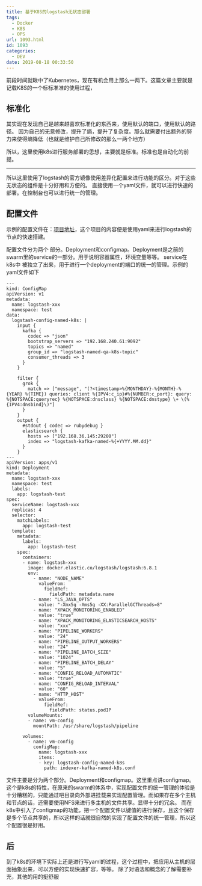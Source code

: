 ```yaml
---
title: 基于K8S的logstash无状态部署
tags:
  - Docker
  - K8S
  - OPS
url: 1093.html
id: 1093
categories:
  - DEV
date: 2019-08-18 00:33:50
---
```


前段时间就瞅中了Kubernetes，现在有机会用上那么一两下。这篇文章主要就是记载K8S的一个标标准准的使用过程，

标准化
---

其实现在发现自己是越来越喜欢标准化的东西来，使用默认的端口，使用默认的路径。 因为自己的无意修改，提升了熵，提升了复杂度。那么就需要付出额外的努力来使得熵降低（也就是维护自己所修改的那么一两个地方）

所以，这里使用k8s进行服务部署的思想，主要就是标准。标准也是自动化的前提。

* * *

所以这里使用了logstash的官方镜像使用差异化配置来进行功能的区分。对于这些无状态的组件是十分好用和方便的。 直接使用一个yaml文件，就可以进行快速的部署。在控制台也可以进行统一的管理。

配置文件
----

示例的配置文件在：[项目地址](https://github.com/zhoufwind/k8s-elastic)，这个项目的内容便是使用yaml来进行logstash的节点的快速搭建。

配置文件分为两个 部分。Deployment和configmap。Deployment是之前的swarm里的service的一部分。用于说明容器属性，环境变量等等。 service在k8s中 被独立了出来，用于进行一个deployment的端口的统一的管理。示例的yaml文件如下

    ---
    kind: ConfigMap
    apiVersion: v1
    metadata:
      name: logstash-xxx
      namespace: test
    data:
      logstash-config-named-k8s: |
        input {
          kafka {
            codec => "json"
            bootstrap_servers => "192.168.240.61:9092"
            topics => "named"
            group_id => "logstash-named-qa-k8s-topic"
            consumer_threads => 3
          }
        }
    
        filter {
          grok {
            match => ["message", "(?<timestamp>%{MONTHDAY}-%{MONTH}-%{YEAR} %{TIME}) queries: client %{IPV4:c_ip}#%{NUMBER:c_port}: query: %{NOTSPACE:queryrec} %{NOTSPACE:dnsclass} %{NOTSPACE:dnstype} \+ \(%{IPV4:dnsbind}\)"]
          }
        }
        output {
          #stdout { codec => rubydebug }
          elasticsearch {
            hosts => ["192.168.36.145:29200"]
            index => "logstash-kafka-named-%{+YYYY.MM.dd}"
          }
        }
    ---
    apiVersion: apps/v1
    kind: Deployment
    metadata:           
      name: logstash-xxx
      namespace: test
      labels:
        app: logstash-test
    spec:
      serviceName: logstash-xxx
      replicas: 4
      selector:
        matchLabels:
          app: logstash-test
      template:
        metadata:
          labels:
            app: logstash-test
        spec:
          containers:
          - name: logstash-xxx
            image: docker.elastic.co/logstash/logstash:6.8.1
            env:
              - name: "NODE_NAME"
                valueFrom:
                  fieldRef:
                    fieldPath: metadata.name
              - name: "LS_JAVA_OPTS"
                value: "-Xmx5g -Xms5g -XX:ParallelGCThreads=8"
              - name: "XPACK_MONITORING_ENABLED"
                value: "true"
              - name: "XPACK_MONITORING_ELASTICSEARCH_HOSTS"
                value: "xxx"
              - name: "PIPELINE_WORKERS"
                value: "24"
              - name: "PIPELINE_OUTPUT_WORKERS"
                value: "24"
              - name: "PIPELINE_BATCH_SIZE"
                value: "1024"
              - name: "PIPELINE_BATCH_DELAY"
                value: "5"
              - name: "CONFIG_RELOAD_AUTOMATIC"
                value: "true"
              - name: "CONFIG_RELOAD_INTERVAL"
                value: "60"
              - name: "HTTP_HOST"
                valueFrom:
                  fieldRef:
                    fieldPath: status.podIP
            volumeMounts:
            - name: vm-config
              mountPath: /usr/share/logstash/pipeline
    
          volumes:
            - name: vm-config
              configMap:
                name: logstash-xxx
                items:
                - key: logstash-config-named-k8s
                  path: indexer-kafka-named-k8s.conf

文件主要是分为两个部分。Deployment和configmap。这里重点讲configmap。这个是k8s的特性，在原来的swarm的体系中，实现配置文件的统一管理的体验是十分糟糕的，只能通过吧目录向外部进挂载来实现配置管理。而如果存在多个主机和节点的话，还需要使用NFS来进行多主机的文件共享。显得十分的冗余。 而在k8s中引入了configmap的功能，把一个配置文件以键值的进行保存，且这个保存是多个节点共享的，所以这样的话就很自然的实现了配置文件的统一管理，所以这个配置很是好用。

后
-

到了k8s的环境下实际上还是进行写yaml的过程，这个过程中，把应用从主机的层面抽象出来，可以方便的实现快速扩容，等等。 除了对语法和概念的了解需要补充，其他的用的挺舒服